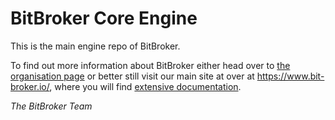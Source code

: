# BitBroker Core Engine

This is the main engine repo of BitBroker.

To find out more information about BitBroker either head over to [the organisation page](https://github.com/bit-broker) or better still visit our main site at over at https://www.bit-broker.io/, where you will find [extensive documentation](https://www.bit-broker.io/docs/).

_The BitBroker Team_
